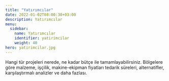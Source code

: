 ```yaml
---
title: "Yatırımcılar"
date: 2022-01-02T08:00:30+03:00
description: Yatırımcılar
menu:
  sidebar:
    name: Yatırımcılar
    identifier: yatirimcilar
    weight: 40
hero: yatirimcilar.jpg
---
```

Hangi tür projeleri nerede, ne kadar bütçe ile tamamlayabilirsiniz. Bölgelere göre malzeme, işçilik, makine-ekipman fiyatları tedarik süreleri, alternatifler, karşılaştırmalı analizler ve daha fazlası.